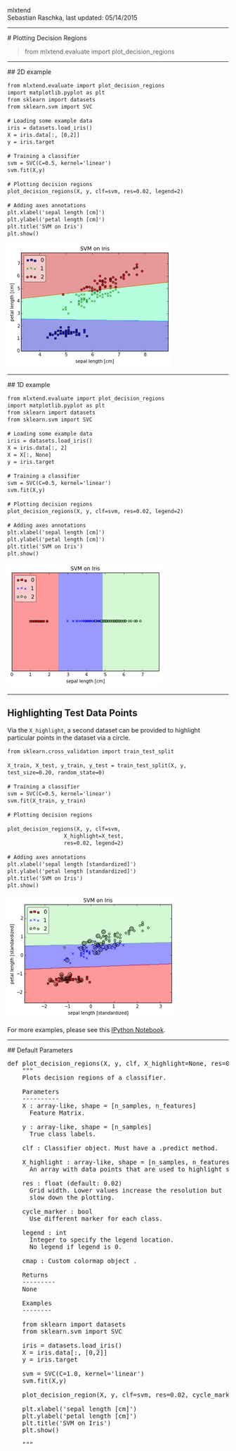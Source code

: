 mlxtend  
Sebastian Raschka, last updated: 05/14/2015


<hr>
# Plotting Decision Regions

> from mlxtend.evaluate import plot_decision_regions

<hr>
## 2D example


	from mlxtend.evaluate import plot_decision_regions
	import matplotlib.pyplot as plt
	from sklearn import datasets
	from sklearn.svm import SVC

	# Loading some example data
	iris = datasets.load_iris()
	X = iris.data[:, [0,2]]
	y = iris.target

	# Training a classifier
	svm = SVC(C=0.5, kernel='linear')
	svm.fit(X,y)

	# Plotting decision regions
	plot_decision_regions(X, y, clf=svm, res=0.02, legend=2)

	# Adding axes annotations
	plt.xlabel('sepal length [cm]')
	plt.ylabel('petal length [cm]')
	plt.title('SVM on Iris')
	plt.show()
![](./img/evaluate_plot_decision_regions_2d.png)

<hr>
## 1D example



	from mlxtend.evaluate import plot_decision_regions
	import matplotlib.pyplot as plt
	from sklearn import datasets
	from sklearn.svm import SVC

	# Loading some example data
	iris = datasets.load_iris()
	X = iris.data[:, 2]
	X = X[:, None]
	y = iris.target

	# Training a classifier
	svm = SVC(C=0.5, kernel='linear')
	svm.fit(X,y)

	# Plotting decision regions
	plot_decision_regions(X, y, clf=svm, res=0.02, legend=2)

	# Adding axes annotations
	plt.xlabel('sepal length [cm]')
	plt.ylabel('petal length [cm]')
	plt.title('SVM on Iris')
	plt.show()
![](./img/evaluate_plot_decision_regions_1d.png)


<hr>

## Highlighting Test Data Points


Via the `X_highlight`, a second dataset can be provided to highlight particular points in the dataset via a circle.

	from sklearn.cross_validation import train_test_split

	X_train, X_test, y_train, y_test = train_test_split(X, y, test_size=0.20, random_state=0) 

	# Training a classifier
	svm = SVC(C=0.5, kernel='linear')
	svm.fit(X_train, y_train)

	# Plotting decision regions

	plot_decision_regions(X, y, clf=svm, 
                      X_highlight=X_test, 
                      res=0.02, legend=2)

	# Adding axes annotations
	plt.xlabel('sepal length [standardized]')
	plt.ylabel('petal length [standardized]')
	plt.title('SVM on Iris')
	plt.show()

![](./img/evaluate_plot_decision_regions_highlight.png)

For more examples, please see this [IPython Notebook](http://nbviewer.ipython.org/github/rasbt/mlxtend/blob/master/docs/examples/evaluate_decision_regions.ipynb).


<hr>
## Default Parameters

<pre>def plot_decision_regions(X, y, clf, X_highlight=None, res=0.02, cycle_marker=True, legend=1, cmap=None):
    """
    Plots decision regions of a classifier.

    Parameters
    ----------
    X : array-like, shape = [n_samples, n_features]
      Feature Matrix.

    y : array-like, shape = [n_samples]
      True class labels.

    clf : Classifier object. Must have a .predict method.

    X_highlight : array-like, shape = [n_samples, n_features] (default: None)
      An array with data points that are used to highlight samples in `X`.

    res : float (default: 0.02)
      Grid width. Lower values increase the resolution but
      slow down the plotting.

    cycle_marker : bool
      Use different marker for each class.

    legend : int
      Integer to specify the legend location.
      No legend if legend is 0.

    cmap : Custom colormap object .

    Returns
    ---------
    None

    Examples
    --------

    from sklearn import datasets
    from sklearn.svm import SVC

    iris = datasets.load_iris()
    X = iris.data[:, [0,2]]
    y = iris.target

    svm = SVC(C=1.0, kernel='linear')
    svm.fit(X,y)

    plot_decision_region(X, y, clf=svm, res=0.02, cycle_marker=True, legend=1)

    plt.xlabel('sepal length [cm]')
    plt.ylabel('petal length [cm]')
    plt.title('SVM on Iris')
    plt.show()

    """</pre>